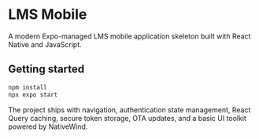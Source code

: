 # LMS Mobile

A modern Expo-managed LMS mobile application skeleton built with React Native and JavaScript.

## Getting started

```bash
npm install
npx expo start
```

The project ships with navigation, authentication state management, React Query caching, secure token storage, OTA updates, and a basic UI toolkit powered by NativeWind.
